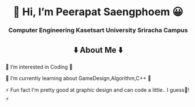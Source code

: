 <h1 align="center"> 👋 Hi, I’m Peerapat Saengphoem 😀</h1>

<h3 align="center">Computer Engineering Kasetsart University Sriracha Campus</h3>

<h2 align="center">⬇️ About Me ⬇️ </h2>

👀 I’m interested in Coding 👀

🌱 I’m currently learning about GameDesign,Algorithm,C++ 🌱

⚡ Fun fact I'm pretty good at graphic design and can code a little.. I guess🤣! ⚡
